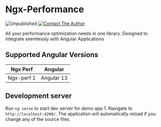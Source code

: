 # Ngx-Performance

![Unpublished](https://img.shields.io/badge/npm_package-none-red "This package is still under development")
[![Contact The Author](https://img.shields.io/badge/Contact-Email-green)](mailto:omarabusaada93@gmail.com "Click to Email the author")

All your performance optimization needs in one library. Designed to integrate seemlessly
with Angular Applications


## Supported Angular Versions
| Ngx Perf | Angular  |
|----------|----------|
| Ngx-perf 1| Angular 13|


## Development server

Run `ng serve` to start dev server for demo app 1.
Navigate to `http://localhost:4200/`. The application will automatically reload if you change any of the source files.

